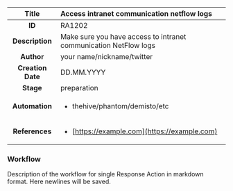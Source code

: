 | Title                       |  Access intranet communication netflow logs         |
|:---------------------------:|:--------------------|
| **ID**                      | RA1202            |
| **Description**             | Make sure you have access to intranet communication NetFlow logs   |
| **Author**                  | your name/nickname/twitter        |
| **Creation Date**           | DD.MM.YYYY |
| **Stage**                   | preparation         |
| **Automation** |<ul><li>thehive/phantom/demisto/etc</li></ul>|
| **References** |<ul><li>[https://example.com](https://example.com)</li></ul>|

### Workflow

Description of the workflow for single Response Action in markdown format.
Here newlines will be saved.
